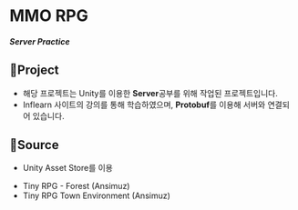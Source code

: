 # MMO RPG
##### Server Practice

## 📁Project
- 해당 프로젝트는 Unity를 이용한 **Server**공부를 위해 작업된 프로젝트입니다.
- Inflearn 사이트의 강의를 통해 학습하였으며, **Protobuf**를 이용해 서버와 연결되어 있습니다.

## 📜Source
* Unity Asset Store를 이용
- Tiny RPG - Forest (Ansimuz)
- Tiny RPG Town Environment (Ansimuz)

